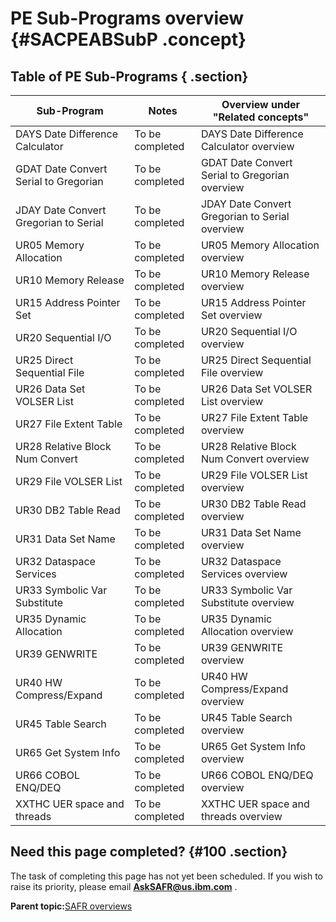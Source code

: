 # PE Sub-Programs overview {#SACPEABSubP .concept}

## Table of PE Sub-Programs { .section}

|Sub-Program|Notes|Overview under "Related concepts"|
|-----------|-----|---------------------------------|
|DAYS Date Difference Calculator|To be completed|DAYS Date Difference Calculator overview|
|GDAT Date Convert Serial to Gregorian|To be completed|GDAT Date Convert Serial to Gregorian overview|
|JDAY Date Convert Gregorian to Serial|To be completed|JDAY Date Convert Gregorian to Serial overview|
|UR05 Memory Allocation|To be completed|UR05 Memory Allocation overview|
|UR10 Memory Release|To be completed|UR10 Memory Release overview|
|UR15 Address Pointer Set|To be completed|UR15 Address Pointer Set overview|
|UR20 Sequential I/O|To be completed|UR20 Sequential I/O overview|
|UR25 Direct Sequential File|To be completed|UR25 Direct Sequential File overview|
|UR26 Data Set VOLSER List|To be completed|UR26 Data Set VOLSER List overview|
|UR27 File Extent Table|To be completed|UR27 File Extent Table overview|
|UR28 Relative Block Num Convert|To be completed|UR28 Relative Block Num Convert overview|
|UR29 File VOLSER List|To be completed|UR29 File VOLSER List overview|
|UR30 DB2 Table Read|To be completed|UR30 DB2 Table Read overview|
|UR31 Data Set Name|To be completed|UR31 Data Set Name overview|
|UR32 Dataspace Services|To be completed|UR32 Dataspace Services overview|
|UR33 Symbolic Var Substitute|To be completed|UR33 Symbolic Var Substitute overview|
|UR35 Dynamic Allocation|To be completed|UR35 Dynamic Allocation overview|
|UR39 GENWRITE|To be completed|UR39 GENWRITE overview|
|UR40 HW Compress/Expand|To be completed|UR40 HW Compress/Expand overview|
|UR45 Table Search|To be completed|UR45 Table Search overview|
|UR65 Get System Info|To be completed|UR65 Get System Info overview|
|UR66 COBOL ENQ/DEQ|To be completed|UR66 COBOL ENQ/DEQ overview|
|XXTHC UER space and threads|To be completed|XXTHC UER space and threads overview|

## Need this page completed? {#100 .section}

The task of completing this page has not yet been scheduled. If you wish to raise its priority, please email **AskSAFR@us.ibm.com** .

**Parent topic:**[SAFR overviews](../html/AAR450Overviews.md)

